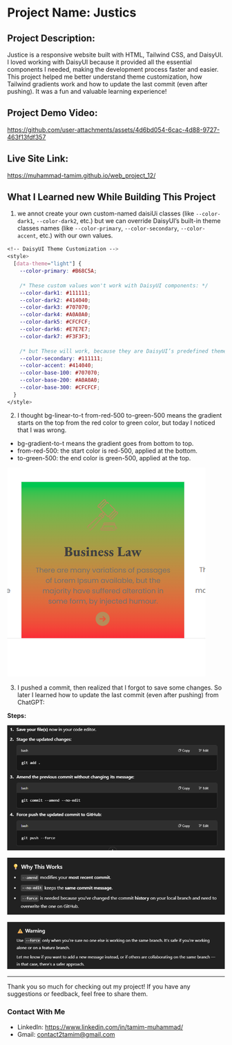 # Project Name: Justics

## Project Description:
Justice is a responsive website built with HTML, Tailwind CSS, and DaisyUI. I loved working with DaisyUI because it provided all the essential components I needed, making the development process faster and easier. This project helped me better understand theme customization, how Tailwind gradients work and how to update the last commit (even after pushing). It was a fun and valuable learning experience!

## Project Demo Video: 

https://github.com/user-attachments/assets/4d6bd054-6cac-4d88-9727-463f13fdf357

## Live Site Link:
https://muhammad-tamim.github.io/web_project_12/

## What I Learned new While Building This Project

1. we annot create your own custom-named daisiUi classes (like `--color-dark1`, `--color-dark2`, etc.) but we can override DaisyUI’s built-in theme classes names (like `--color-primary`, `--color-secondary`, `--color-accent`, etc.) with our own values.

```css
<!-- DaisyUI Theme Customization -->
<style>
  [data-theme="light"] {
    --color-primary: #B68C5A;

    /* These custom values won't work with DaisyUI components: */
    --color-dark1: #111111;
    --color-dark2: #414040;
    --color-dark3: #707070;
    --color-dark4: #A0A0A0;
    --color-dark5: #CFCFCF;
    --color-dark6: #E7E7E7;
    --color-dark7: #F3F3F3;

    /* but These will work, because they are DaisyUI’s predefined theme class names: */
    --color-secondary: #111111;
    --color-accent: #414040;
    --color-base-100: #707070;
    --color-base-200: #A0A0A0;
    --color-base-300: #CFCFCF;
  }
</style>
```
2. I thought bg-linear-to-t from-red-500 to-green-500 means the gradient starts on the top from the red color to green color, but today I noticed that I was wrong.
- bg-gradient-to-t means the gradient goes from bottom to top.
- from-red-500: the start color is red-500, applied at the bottom.
- to-green-500: the end color is green-500, applied at the top.

![screenShot1](assets/screenShot/screenShot1.png)

3. I pushed a commit, then realized that I forgot to save some changes. So later I learned how to update the last commit (even after pushing) from ChatGPT: 

**Steps:**

![screenShot4](assets/screenShot/screenShot4.png)

![screenShot2](assets/screenShot/screenShot2.png)

![screenShot3](assets/screenShot/screenShot3.png)

---
Thank you so much for checking out my project! If you have any suggestions or feedback, feel free to share them.

### Contact With Me
- LinkedIn: https://www.linkedin.com/in/tamim-muhammad/  
- Gmail: contact2tamim@gmail.com

